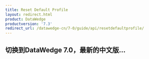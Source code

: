 ```yaml
---
title: Reset Default Profile 
layout: redirect.html
product: DataWedge
productversion: '7.3'
redirect_url: /datawedge-cn/7-0/guide/api/resetdefaultprofile/
---
```


## 切换到DataWedge 7.0，最新的中文版...


